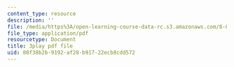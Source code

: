```yaml
---
content_type: resource
description: ''
file: /media/https%3A/open-learning-course-data-rc.s3.amazonaws.com/8-01sc-classical-mechanics-fall-2016/80f38b2b9192af28b91722ecb8cdd572_l_NW5pPXhg4.pdf
file_type: application/pdf
resourcetype: Document
title: 3play pdf file
uid: 80f38b2b-9192-af28-b917-22ecb8cdd572
---
```

